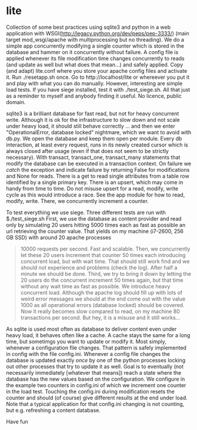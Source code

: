 # lite

Collection of some best practices using sqlite3 and python in 
a web application with WSGI(http://legacy.python.org/dev/peps/pep-3333/) 
(main target mod_wsgi/apache with multiprocessing but no threading).
We do a simple app concurrently modifying a single counter which
is stored in the database and hammer on it concurrently without failure.
A config file is applied whenever its file modification time changes
concurrently to reads (and update as well but what does that mean...)
and safely applied.
Copy (and adapt) lite.conf where you store your apache config files 
and activate it.
Run ./resetapp.sh once.
Go to http://localhost/lite or whereever you put it and play with
what you can do manually. 
However, interesting are simple load tests.
If you have siege installed, test it with ./test_siege.sh.
All that just as a reminder to myself and anybody finding it useful.
No licence, public domain.


sqlite3 is a brilliant database for fast read, but not for 
heavy concurrent write. 
Although it is ok for the infrastructure to slow down and not scale 
under heavy load, it should still behave correctly ... and then we 
enter "OperationalError, database locked" nightmare, which we want to 
avoid with db.py.
We open the database and keep them open per module. 
Every db interaction, at least every request, runs in its newly created cursor
which is always closed after usage (even if that does not seem to be strictly
necessary). 
With transact, transact_one, transact_many statements that modify the database
can be executed in a transaction context. 
On failure we *catch* the exception and indicate failure by returning False
for modifications and None for reads.
There is a get to read single attributes from a table row identified by a single
primary key.
There is an upsert, which may come in handy from time to time.
Do not misuse upsert for a read, modify, write cycle as this would introduce 
a race.
See the app module for how to read, modify, write.
There, we concurrently increment a counter.

To test everything we use siege. Three different tests are run with 
$./test_siege.sh
First, we use the database as content provider and read only by simulating
20 users hitting 5000 times each as fast as possible an url retrieving 
the counter value. 
That yields on my machine (i7-2600, 256 GB SSD) with around 20 apache processes
> 10000 requests per second. Fast and scalable.
Then, we concurrently let these 20 users increment that counter 50 times each
introducing concurrent load, but with wait time. 
That should still work find and we should not experience and problems (check the log).
After half a minute we should be done.
Third, we try to bring it down by letting the 20 users do the concurrent increment
50 times again, but that time  without any wait time as fast as possible.
We introduce heavy concurrent load. Although the apache log should fill up with
lots of weird error messages we should at the end come out with the value 1000
as all operational errors (database locked) should be covered. 
Now it really becomes slow compared to read, on my machine 80 transactions per second.
But hey, it is a misuse and it still works...


As sqlite is used most often as database to deliver content even under heavy load,
it behaves often like a cache. 
A cache stays the same for a long time, but sometimgs you want to update or modify it. 
Most simply, whenever a configuration file changes. 
That pattern is safely implemented in config with the file config.ini. 
Whenever a config file changes the database is updated exactly *once* by one of the 
python processes locking out other processes that try to update it as well. 
Goal is to eventually (not necessarily immediately [whatever that means]) reach a state 
where the database has the new values based on the configuration. 
We configure in the example two counters in config.ini of which we increment one counter 
in the load test.
Touching the config.ini during modification resets the counter and should (of course) 
give different results at the end under load. 
Note that a typical application for that config.ini changing is not counting, but e.g. 
refreshing a content database.

Have fun
